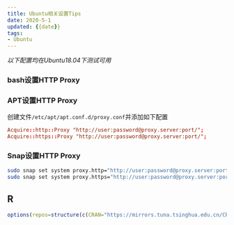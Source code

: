 ```yaml
---
title: Ubuntu相关设置Tips
date: 2020-5-1
updated: {{date}}
tags: 
- Ubuntu
---
```





_以下配置均在Ubuntu18.04下测试可用_

### bash设置HTTP Proxy



### APT设置HTTP Proxy

创建文件`/etc/apt/apt.conf.d/proxy.conf`并添加如下配置

```conf
Acquire::http::Proxy "http://user:password@proxy.server:port/";
Acquire::https::Proxy "http://user:password@proxy.server:port/";
```

### Snap设置HTTP Proxy

```bash
sudo snap set system proxy.http="http://user:password@proxy.server:port"
sudo snap set system proxy.https="http://user:password@proxy.server:port"
```

## R

```R
options(repos=structure(c(CRAN="https://mirrors.tuna.tsinghua.edu.cn/CRAN/")))
```
